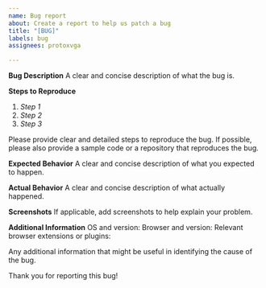 ```yaml
---
name: Bug report
about: Create a report to help us patch a bug
title: "[BUG]"
labels: bug
assignees: protoxvga

---
```


**Bug Description**
A clear and concise description of what the bug is.

**Steps to Reproduce**
1. *Step 1*
2. *Step 2*
3. *Step 3*

Please provide clear and detailed steps to reproduce the bug. If possible, please also provide a sample code or a repository that reproduces the bug.

**Expected Behavior**
A clear and concise description of what you expected to happen.

**Actual Behavior**
A clear and concise description of what actually happened.

**Screenshots**
If applicable, add screenshots to help explain your problem.

**Additional Information**
OS and version:
Browser and version:
Relevant browser extensions or plugins:

Any additional information that might be useful in identifying the cause of the bug.

Thank you for reporting this bug!
